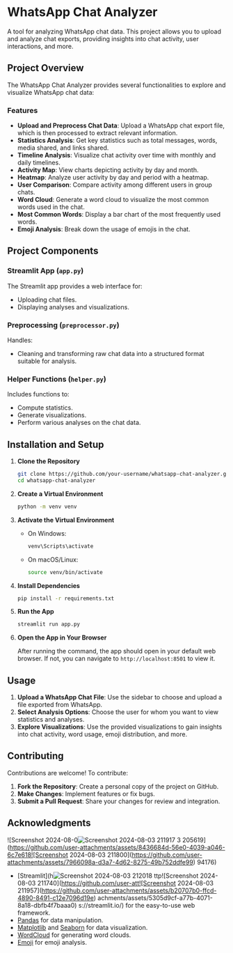 
# WhatsApp Chat Analyzer

A tool for analyzing WhatsApp chat data. This project allows you to upload and analyze chat exports, providing insights into chat activity, user interactions, and more. 

## Project Overview

The WhatsApp Chat Analyzer provides several functionalities to explore and visualize WhatsApp chat data:

### Features

- **Upload and Preprocess Chat Data**: Upload a WhatsApp chat export file, which is then processed to extract relevant information.
- **Statistics Analysis**: Get key statistics such as total messages, words, media shared, and links shared.
- **Timeline Analysis**: Visualize chat activity over time with monthly and daily timelines.
- **Activity Map**: View charts depicting activity by day and month.
- **Heatmap**: Analyze user activity by day and period with a heatmap.
- **User Comparison**: Compare activity among different users in group chats.
- **Word Cloud**: Generate a word cloud to visualize the most common words used in the chat.
- **Most Common Words**: Display a bar chart of the most frequently used words.
- **Emoji Analysis**: Break down the usage of emojis in the chat.

## Project Components

### Streamlit App (`app.py`)

The Streamlit app provides a web interface for:
- Uploading chat files.
- Displaying analyses and visualizations.

### Preprocessing (`preprocessor.py`)

Handles:
- Cleaning and transforming raw chat data into a structured format suitable for analysis.

### Helper Functions (`helper.py`)

Includes functions to:
- Compute statistics.
- Generate visualizations.
- Perform various analyses on the chat data.

## Installation and Setup

1. **Clone the Repository**

   ```bash
   git clone https://github.com/your-username/whatsapp-chat-analyzer.git
   cd whatsapp-chat-analyzer
   ```

2. **Create a Virtual Environment**

   ```bash
   python -m venv venv
   ```

3. **Activate the Virtual Environment**

   - On Windows:
     ```bash
     venv\Scripts\activate
     ```

   - On macOS/Linux:
     ```bash
     source venv/bin/activate
     ```

4. **Install Dependencies**

   ```bash
   pip install -r requirements.txt
   ```

5. **Run the App**

   ```bash
   streamlit run app.py
   ```

6. **Open the App in Your Browser**

   After running the command, the app should open in your default web browser. If not, you can navigate to `http://localhost:8501` to view it.

## Usage

1. **Upload a WhatsApp Chat File**: Use the sidebar to choose and upload a file exported from WhatsApp.
2. **Select Analysis Options**: Choose the user for whom you want to view statistics and analyses.
3. **Explore Visualizations**: Use the provided visualizations to gain insights into chat activity, word usage, emoji distribution, and more.

## Contributing

Contributions are welcome! To contribute:

1. **Fork the Repository**: Create a personal copy of the project on GitHub.
2. **Make Changes**: Implement features or fix bugs.
3. **Submit a Pull Request**: Share your changes for review and integration.



## Acknowledgments
![Screenshot 2024-08-0![Screenshot 2024-08-03 211917](https://github.com/user-attachments/assets/e9daefa7-7cdc-4f84-8b0b-e3b5fe9c16cd)
3 205619](https://github.com/user-attachments/assets/8436684d-56e0-4039-a046-6c7e618![Screenshot 2024-08-03 211800](https://github.com/user-attachments/assets/7966098a-d3a7-4d62-8275-49b752ddfe99)
94176)

- [Streamlit](h![Screenshot 2024-08-03 212018](https://github.com/user-attachments/assets/a22903a6-d385-48a0-af05-e04fd0c374ea)
ttp![Screenshot 2024-08-03 211740](https://github.com/user-att![Screenshot 2024-08-03 211957](https://github.com/user-attachments/assets/b20707b0-ffcd-4890-8491-c12e7096d19e)
achments/assets/5305d9cf-a77b-4071-8a18-dbfb4f7baaa0)
s://streamlit.io/) for the easy-to-use web framework.
- [Pandas](https://pandas.pydata.org/) for data manipulation.
- [Matplotlib](https://matplotlib.org/) and [Seaborn](https://seaborn.pydata.org/) for data visualization.
- [WordCloud](https://github.com/amueller/word_cloud) for generating word clouds.
- [Emoji](https://github.com/carpedm20/emoji) for emoji analysis.

